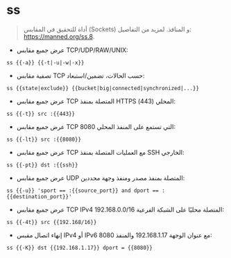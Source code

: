 # ss

> أداة للتحقيق في المقابس (Sockets) و المنافذ.
> لمزيد من التفاصيل: <https://manned.org/ss.8>.

- عرض جميع مقابس TCP/UDP/RAW/UNIX:

`ss {{-a}} {{-t|-u|-w|-x}}`

- تصفية مقابس TCP حسب الحالات، تضمين/استبعاد:

`ss {{state|exclude}} {{bucket|big|connected|synchronized|...}}`

- عرض جميع مقابس TCP المتصلة بمنفذ HTTPS المحلي (443):

`ss {{-t}} src :{{443}}`

- عرض جميع مقابس TCP التي تستمع على المنفذ المحلي 8080:

`ss {{-lt}} src :{{8080}}`

- عرض جميع مقابس TCP مع العمليات المتصلة بمنفذ SSH الخارجي:

`ss {{-pt}} dst :{{ssh}}`

- عرض جميع مقابس UDP المتصلة بمنفذ مصدر ومنفذ وجهة محددين:

`ss {{-u}} 'sport == :{{source_port}} and dport == :{{destination_port}}'`

- عرض جميع مقابس TCP IPv4 المتصلة محليًا على الشبكة الفرعية 192.168.0.0/16:

`ss {{-4t}} src {{192.168/16}}`

- إنهاء اتصال مقبس IPv4 أو IPv6 مع عنوان الوجهة 192.168.1.17 والمنفذ 8080:

`ss {{-K}} dst {{192.168.1.17}} dport = {{8080}}`
